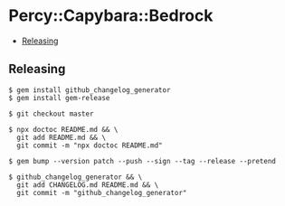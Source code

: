# Percy::Capybara::Bedrock

<!-- START doctoc generated TOC please keep comment here to allow auto update -->
<!-- DON'T EDIT THIS SECTION, INSTEAD RE-RUN doctoc TO UPDATE -->


- [Releasing](#releasing)

<!-- END doctoc generated TOC please keep comment here to allow auto update -->

## Releasing

```sh-session
$ gem install github_changelog_generator
$ gem install gem-release

$ git checkout master

$ npx doctoc README.md && \
  git add README.md && \
  git commit -m "npx doctoc README.md"

$ gem bump --version patch --push --sign --tag --release --pretend

$ github_changelog_generator && \
  git add CHANGELOG.md README.md && \
  git commit -m "github_changelog_generator"
```
